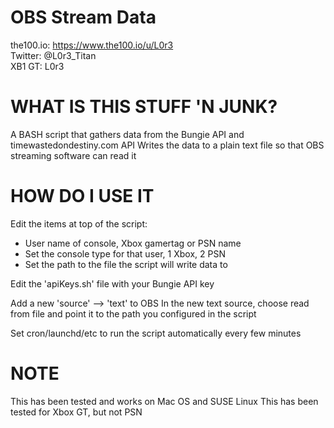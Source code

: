 # OBS Stream Data #
the100.io: https://www.the100.io/u/L0r3<br>
Twitter: @L0r3_Titan<br>
XB1 GT: L0r3<br>

# WHAT IS THIS STUFF 'N JUNK? #
A BASH script that gathers data from the Bungie API and timewastedondestiny.com API
Writes the data to a plain text file so that OBS streaming software can read it

# HOW DO I USE IT #

Edit the items at top of the script:
- User name of console, Xbox gamertag or PSN name
- Set the console type for that user, 1 Xbox, 2 PSN
- Set the path to the file the script will write data to

Edit the 'apiKeys.sh' file with your Bungie API key

Add a new 'source' --> 'text' to OBS
In the new text source, choose read from file and point it to the path you configured in the script

Set cron/launchd/etc to run the script automatically every few minutes

# NOTE #
This has been tested and works on Mac OS and SUSE Linux
This has been tested for Xbox GT, but not PSN 


